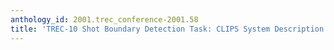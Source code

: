 ```yaml
---
anthology_id: 2001.trec_conference-2001.58
title: 'TREC-10 Shot Boundary Detection Task: CLIPS System Description and Evaluation'
---
```

